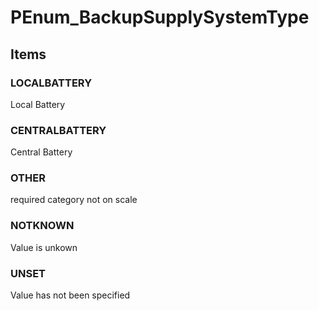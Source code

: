 # PEnum_BackupSupplySystemType
<!-- end of short definition -->

## Items

### LOCALBATTERY
Local Battery

### CENTRALBATTERY
Central Battery

### OTHER
required category not on scale

### NOTKNOWN
Value is unkown

### UNSET
Value has not been specified
